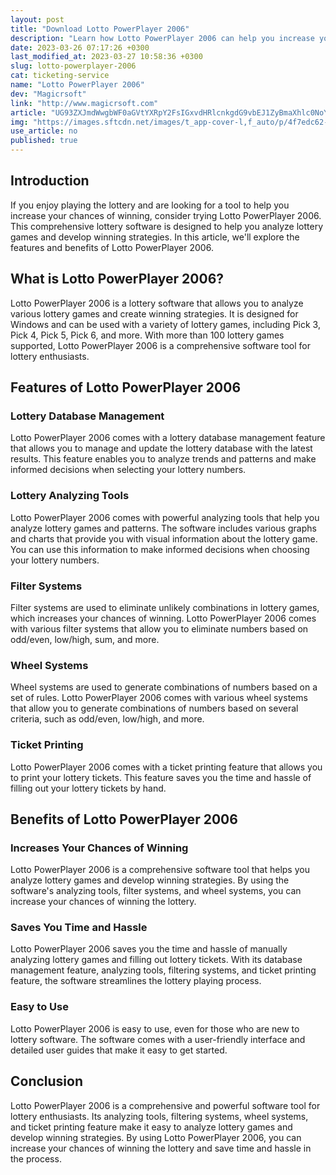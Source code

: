 ```yaml
---
layout: post
title: "Download Lotto PowerPlayer 2006"
description: "Learn how Lotto PowerPlayer 2006 can help you increase your chances of winning the lottery. Read on to learn about the features and benefits of this comprehensive lottery software."
date: 2023-03-26 07:17:26 +0300
last_modified_at: 2023-03-27 10:58:36 +0300
slug: lotto-powerplayer-2006
cat: ticketing-service
name: "Lotto PowerPlayer 2006"
dev: "Magicrsoft"
link: "http://www.magicrsoft.com"
article: "UG93ZXJmdWwgbWF0aGVtYXRpY2FsIGxvdHRlcnkgdG9vbEJ1ZyBmaXhlc0NoYW5nZXNCdWcgZml4ZXM="
img: "https://images.sftcdn.net/images/t_app-cover-l,f_auto/p/4f7edc62-9b2e-11e6-91d5-00163ec9f5fa/3014996973/lotto-powerplayer-2006-screenshot.jpg"
use_article: no
published: true
---
```

## Introduction

If you enjoy playing the lottery and are looking for a tool to help you increase your chances of winning, consider trying Lotto PowerPlayer 2006. This comprehensive lottery software is designed to help you analyze lottery games and develop winning strategies. In this article, we'll explore the features and benefits of Lotto PowerPlayer 2006.

## What is Lotto PowerPlayer 2006?

Lotto PowerPlayer 2006 is a lottery software that allows you to analyze various lottery games and create winning strategies. It is designed for Windows and can be used with a variety of lottery games, including Pick 3, Pick 4, Pick 5, Pick 6, and more. With more than 100 lottery games supported, Lotto PowerPlayer 2006 is a comprehensive software tool for lottery enthusiasts.

## Features of Lotto PowerPlayer 2006

### Lottery Database Management

Lotto PowerPlayer 2006 comes with a lottery database management feature that allows you to manage and update the lottery database with the latest results. This feature enables you to analyze trends and patterns and make informed decisions when selecting your lottery numbers.

### Lottery Analyzing Tools

Lotto PowerPlayer 2006 comes with powerful analyzing tools that help you analyze lottery games and patterns. The software includes various graphs and charts that provide you with visual information about the lottery game. You can use this information to make informed decisions when choosing your lottery numbers.

### Filter Systems

Filter systems are used to eliminate unlikely combinations in lottery games, which increases your chances of winning. Lotto PowerPlayer 2006 comes with various filter systems that allow you to eliminate numbers based on odd/even, low/high, sum, and more.

### Wheel Systems

Wheel systems are used to generate combinations of numbers based on a set of rules. Lotto PowerPlayer 2006 comes with various wheel systems that allow you to generate combinations of numbers based on several criteria, such as odd/even, low/high, and more.

### Ticket Printing

Lotto PowerPlayer 2006 comes with a ticket printing feature that allows you to print your lottery tickets. This feature saves you the time and hassle of filling out your lottery tickets by hand.

## Benefits of Lotto PowerPlayer 2006

### Increases Your Chances of Winning

Lotto PowerPlayer 2006 is a comprehensive software tool that helps you analyze lottery games and develop winning strategies. By using the software's analyzing tools, filter systems, and wheel systems, you can increase your chances of winning the lottery.

### Saves You Time and Hassle

Lotto PowerPlayer 2006 saves you the time and hassle of manually analyzing lottery games and filling out lottery tickets. With its database management feature, analyzing tools, filtering systems, and ticket printing feature, the software streamlines the lottery playing process.

### Easy to Use

Lotto PowerPlayer 2006 is easy to use, even for those who are new to lottery software. The software comes with a user-friendly interface and detailed user guides that make it easy to get started.

## Conclusion

Lotto PowerPlayer 2006 is a comprehensive and powerful software tool for lottery enthusiasts. Its analyzing tools, filtering systems, wheel systems, and ticket printing feature make it easy to analyze lottery games and develop winning strategies. By using Lotto PowerPlayer 2006, you can increase your chances of winning the lottery and save time and hassle in the process.